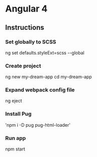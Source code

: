 # Angular 4
## Instructions

### Set globally to SCSS
ng set defaults.styleExt=scss --global

### Create project
ng new my-dream-app
cd my-dream-app


### Expand webpack config file
ng eject


### Install Pug
'npm i -D pug pug-html-loader'


### Run app
npm start
